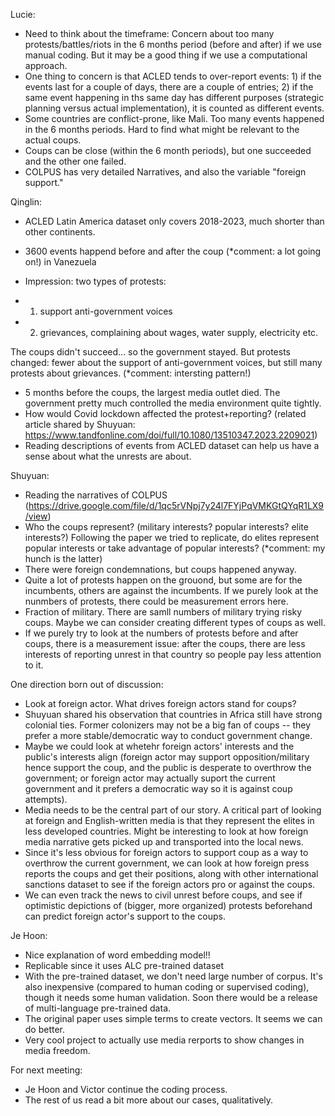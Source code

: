 Lucie:
- Need to think about the timeframe: Concern about too many protests/battles/riots in the 6 months period (before and after) if we use manual coding. But it may be a good thing if we use a computational approach.
- One thing to concern is that ACLED tends to over-report events: 1) if the events last for a couple of days, there are a couple of entries; 2) if the same event happening in ths same day has different purposes (strategic planning versus actual implementation), it is counted as different events.
- Some countries are conflict-prone, like Mali. Too many events happened in the 6 months periods. Hard to find what might be relevant to the actual coups.
- Coups can be close (within the 6 month periods), but one succeeded and the other one failed.
- COLPUS has very detailed Narratives, and also the variable "foreign support."


Qinglin:
- ACLED Latin America dataset only covers 2018-2023, much shorter than other continents.
- 3600 events happend before and after the coup (*comment: a lot going on!) in Vanezuela
- Impression: two types of protests:

- 1) support anti-government voices 
- 2) grievances, complaining about wages, water supply, electricity etc.

The coups didn't succeed... so the government stayed. But protests changed: fewer about the support of anti-government voices, but still many protests about grievances. (*comment: intersting pattern!)

- 5 months before the coups, the largest media outlet died. The government pretty much controlled the media environment quite tightly.
- How would Covid lockdown affected the protest+reporting? (related article shared by Shuyuan: https://www.tandfonline.com/doi/full/10.1080/13510347.2023.2209021)
- Reading descriptions of events from ACLED dataset can help us have a sense about what the unrests are about.

Shuyuan:
- Reading the narratives of COLPUS (https://drive.google.com/file/d/1qc5rVNpj7y24l7FYjPqVMKGtQYqR1LX9/view)
- Who the coups represent? (military interests? popular interests? elite interests?) Following the paper we tried to replicate, do elites represent popular interests or take advantage of popular interests? (*comment: my hunch is the latter) 
- There were foreign condemnations, but coups happened anyway.
- Quite a lot of protests happen on the grouond, but some are for the incumbents, others are against the incumbents. If we purely look at the nunmbers of protests, there could be measurement errors here. 
- Fraction of military. There are samll numbers of military trying risky coups. Maybe we can consider creating different types of coups as well.
- If we purely try to look at the numbers of protests before and after coups, there is a measurement issue: after the coups, there are less interests of reporting unrest in that country so people pay less attention to it.


One direction born out of discussion:
- Look at foreign actor. What drives foreign actors stand for coups? 
- Shuyuan shared his observation that countries in Africa still have strong colonial ties. Former colonizers may not be a big fan of coups -- they prefer a more stable/democratic way to conduct government change.
- Maybe we could look at whetehr foreign actors' interests and the public's interests align (foreign actor may support opposition/military hence support the coup, and the public is desperate to overthrow the government; or foreign actor may actually suport the current government and it prefers a democratic way so it is against coup attempts).
- Media needs to be the central part of our story. A critical part of looking at foreign and English-written media is that they represent the elites in less developed countries. Might be interesting to look at how foreign media narrative gets picked up and transported into the local news.
- Since it's less obvious for foreign actors to support coup as a way to overthrow the current government, we can look at how foreign press reports the coups and get their positions, along with other international sanctions dataset to see if the foreign actors pro or against the coups.
- We can even track the news to civil unrest before coups, and see if optimistic depictions of (bigger, more organized) protests beforehand can predict foreign actor's support to the coups. 


Je Hoon:
- Nice explanation of word embedding model!!
- Replicable since it uses ALC pre-trained dataset
- With the pre-trained dataset, we don't need large number of corpus. It's also inexpensive (compared to human coding or supervised coding), though it needs some human validation. Soon there would be a release of multi-language pre-trained data.
- The original paper uses simple terms to create vectors. It seems we can do better.
- Very cool project to actually use media rerports to show changes in media freedom. 

For next meeting:
- Je Hoon and Victor continue the coding process.
- The rest of us read a bit more about our cases, qualitatively. 
